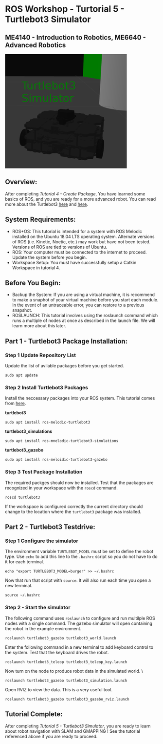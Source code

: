 # ROS Workshop - Turtorial 5 - Turtlebot3 Simulator
## ME4140 - Introduction to Robotics, ME6640 - Advanced Robotics 

<img src="turtlebot3_simulations.png" alt="drawing" width="400"/>

## Overview:
After completing _Tutorial 4 - Create Package_, You have learned some basics of ROS, and you are ready for a more advanced robot. You can read more about the Turtlebot3 [here](https://www.turtlebot.com/) and [here](https://emanual.robotis.com/docs/en/platform/turtlebot3/overview/).
	
## System Requirements:
- ROS+OS: This tutorial is intended for a system with ROS Melodic installed on the Ubuntu 18.04 LTS operating system. Alternate versions of ROS (i.e.  Kinetic, Noetic, etc.) may work but have not been tested. Versions of ROS are tied to versions of Ubuntu.
- ROS: Your computer must be connected to the internet to proceed. Update the system before you begin.
- Workspace Setup: You must have successfully setup a Catkin Workspace in tutorial 4.  

## Before You Begin:
	
- Backup the System: If you are using a virtual machine, it is recommend to make a snaphot of your virtual machine before you start each module. In the event of an untraceable error, you can restore to a previous snapshot. 
- ROSLAUNCH: This tutorial involves using the roslaunch command which runs a multiple of nodes at once as described in the launch file. We will learn more about this later. 
	

## Part 1 - Turtlebot3 Package Installation:

### Step 1 Update Repository List
Update the list of avilable packages before you get started. 
```
sudo apt update
```	
### Step 2 Install Turtlebot3 Packages 
Install the neccessary packages into your ROS system. This tutorial comes from [here](http://emanual.robotis.com/docs/en/platform/turtlebot3/simulation/#simulation).
    	
**turtlebot3**
```
sudo apt install ros-melodic-turtlebot3
```

**turtlebot3_simulations**
```
sudo apt install ros-mnelodic-turtlebot3-simulations
```

**turtlebot3_gazebo**
```
sudo apt install ros-meloidic-turtlebot3-gazebo
```

### Step 3 Test Package Installation
The required packges should now be installed. Test that the packages are recognized in your workspace with the `roscd` command.
```
roscd turtlebot3
```
If the workspace is configured correctly the current directory should change to the location where the `turtlebot3` package was installed. 

## Part 2 - Turtlebot3 Testdrive:

### Step 1 Configure the simulator

The environment variable `TURTLEBOT_MODEL` must be set to define the robot type. Use `echo` to add this line to the `.bashrc` script so you do not have to do it for each terminal. 
``` 
echo "export TURTLEBOT3_MODEL=burger" >> ~/.bashrc
```
Now that run that script with `source`. It will also run each time you open a new terminal.	
```	
source ~/.bashrc
```	

### Step 2 - Start the simulator

The following command uses `roslaunch` to configure and run multilple ROS nodes with a single command. The gazebo simulator will open containing the robot in the example environment. 

```	 
roslaunch turtlebot3_gazebo turtlebot3_world.launch
```

Enter the following command in a new terminal to add keyboard control to the system. Test that the keyboard drives the robot. 

``` 
roslaunch turtlebot3_teleop turtlebot3_teleop_key.launch
```

Now turn on the node to produce robot data in the simulated world.  \\

``` 
roslaunch turtlebot3_gazebo turtlebot3_simulation.launch
```

Open RVIZ to view the data. This is a very useful tool. 	
```
roslaunch turtlebot3_gazebo turtlebot3_gazebo_rviz.launch
```

## Tutorial Complete:
After completing _Tutorial 5 - Turtlebot3 Simulator_, you are ready to learn about robot navigation with SLAM and GMAPPING ! See the tutorial referenced above if you are ready to proceed.
